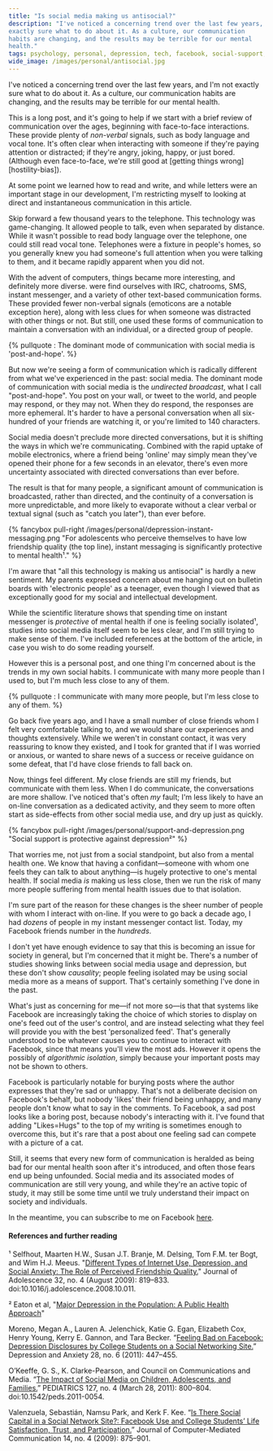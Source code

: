 ```yaml
---
title: "Is social media making us antisocial?"
description: "I've noticed a concerning trend over the last few years, and I'm not
exactly sure what to do about it. As a culture, our communication
habits are changing, and the results may be terrible for our mental
health."
tags: psychology, personal, depression, tech, facebook, social-support, communication
wide_image: /images/personal/antisocial.jpg
---
```


I've noticed a concerning trend over the last few years, and I'm not
exactly sure what to do about it. As a culture, our communication
habits are changing, and the results may be terrible for our mental
health.

<!--more-->

This is a long post, and it's going to help if we start with a brief
review of communication over the ages, beginning with face-to-face
interactions. These provide plenty of *non-verbal* signals, such as
body language and vocal tone. It's often clear when interacting with
someone if they're paying attention or distracted; if they're angry,
joking, happy, or just bored. (Although even face-to-face, we're
still good at [getting things wrong][hostility-bias]).

At some point we learned how to read and write, and while letters were
an important stage in our development, I'm restricting myself to looking
at direct and instantaneous communication in this article.

Skip forward a few thousand years to the telephone. This technology
was game-changing. It allowed people to talk, even when separated by
distance. While it wasn't possible to read body language over the
telephone, one could still read vocal tone. Telephones were a
fixture in people's homes, so you generally knew you had someone's full
attention when you were talking to them, and it became rapidly
apparent when you did not.

With the advent of computers, things became more interesting, and definitely
more diverse. were find ourselves with IRC, chatrooms, SMS, instant messenger,
and a variety of other text-based communication forms.  These provided fewer
non-verbal signals (emoticons are a notable exception here), along with less
clues for when someone was distracted with other things or not. But still, one
used these forms of communication to maintain a conversation with an individual,
or a directed group of people.

{% pullquote : The dominant mode of communication with social media is 'post-and-hope'. %}

But now we're seeing a form of communication which is radically
different from what we've experienced in the past: social media.
The dominant mode of communication with social media is the
*undirected broadcast*, what I call "post-and-hope". You post on your
wall, or tweet to the world, and people may respond, or they may
not. When they do respond, the responses are more ephemeral. It's
harder to have a personal conversation when all six-hundred of your
friends are watching it, or you're limited to 140 characters.

Social media doesn't preclude more directed conversations,
but it is shifting the ways in which we're communicating. Combined
with the rapid uptake of mobile electronics, where a friend
being 'online' may simply mean they've opened their phone for a few
seconds in an elevator, there's even more uncertainty associated with
directed conversations than ever before.

The result is that for many people, a significant amount of communication
is broadcasted, rather than directed, and the continuity of a conversation
is more unpredictable, and more likely to evaporate without a clear verbal
or textual signal (such as "catch you later"), than ever before.

{% fancybox pull-right /images/personal/depression-instant-messaging.png "For adolescents who perceive themselves to have low friendship quality (the top line), instant messaging is significantly protective to mental health¹." %}

I'm aware that "all this technology is making us antisocial"
is hardly a new sentiment. My parents expressed concern about me
hanging out on bulletin boards with 'electronic people' as a teenager,
even though I viewed that as exceptionally good for my social and intellectual
development.

While the scientific literature shows that spending time on instant
messenger is *protective* of mental health if one is feeling socially
isolated¹, studies into social media itself seem to be less clear,
and I'm still trying to make sense of them. I've included references
at the bottom of the article, in case you wish to do some reading
yourself.

However this is a personal post, and one thing I'm concerned about is
the trends in my own social habits. I communicate with many more people
than I used to, but I'm much less close to any of them.

{% pullquote : I communicate with many more people, but I'm less close to any of them. %}

Go back five years ago, and I have a small number of close friends
whom I felt very comfortable talking to, and we would share our
experiences and thoughts extensively. While we weren't in constant
contact, it was very reassuring to know they existed, and I took
for granted that if I was worried or anxious, or wanted to share
news of a success or receive guidance on some defeat, that I'd have
close friends to fall back on.

Now, things feel different. My close friends are still my friends,
but communicate with them less. When I do communicate,
the conversations are more shallow. I've noticed that's often
*my* fault; I'm less likely to have an on-line conversation as a
dedicated activity, and they seem to more often start as side-effects from
other social media use, and dry up just as quickly.

{% fancybox pull-right /images/personal/support-and-depression.png "Social support is protective against depression²" %}

That worries me, not just from a social standpoint, but also
from a mental health one. We know that having a
confidant—someone with whom one feels they can talk to about
anything—is hugely protective to one's mental health. If social media
*is* making us less close, then we run the risk of many more
people suffering from mental health issues due to that isolation.

I'm sure part of the reason for these changes is the sheer number
of people with whom I interact with on-line. If you were to go back
a decade ago, I had *dozens* of people in my instant messenger contact
list. Today, my Facebook friends number in the *hundreds*.

I don't yet have enough evidence to say that this is becoming an
issue for society in general, but I'm concerned that it might be.
There's a number of studies showing links between social media
usage and depression, but these don't show *causality*; people
feeling isolated may be using social media more as a means of
support. That's certainly something I've done in the past.

What's just as concerning for me—if not more so—is that that systems like
Facebook are increasingly taking the choice of which stories to display on one's
feed out of the user's control, and are instead selecting what they
feel will provide you with the best 'personalized feed'. That's generally
understood to be whatever causes you to continue to interact with Facebook,
since that means you'll view the most ads. However it opens the possibly of
*algorithmic isolation*, simply because your important posts may not be shown to
others.

Facebook is particularly notable for burying posts where the author
expresses that they're sad or unhappy. That's not a deliberate decision on
Facebook's behalf, but nobody 'likes' their friend being unhappy, and many
people don't know what to say in the comments. To Facebook, a sad post
looks like a boring post, because nobody's interacting with it. I've found
that adding "Likes=Hugs" to the top of my writing is sometimes enough to
overcome this, but it's rare that a post about one feeling sad can compete
with a picture of a cat.

Still, it seems that every new form of communication is heralded as
being bad for our mental health soon after it's introduced, and
often those fears end up being unfounded. Social media and its
associated modes of communication are still very young, and while
they're an active topic of study, it may still be some time until we
truly understand their impact on society and individuals.

In the meantime, you can subscribe to me on Facebook
[here](https://facebook.com/paul.fenwick).

#### References and further reading

¹ Selfhout, Maarten H.W., Susan J.T. Branje, M. Delsing, Tom F.M. ter Bogt, and Wim H.J. Meeus.
"[Different Types of Internet Use, Depression, and Social Anxiety: The Role of Perceived Friendship Quality.](http://www.nutrociencia.com.br/upload_files/artigos_download/internet,%20depression.pdf)"
Journal of Adolescence 32, no. 4 (August 2009): 819–833.  doi:10.1016/j.adolescence.2008.10.011.

² Eaton et al, "[Major Depression in the Population: A Public Health Approach](https://www.coursera.org/course/pmhdepression?course_id=971121)"

Moreno, Megan A., Lauren A. Jelenchick, Katie G. Egan, Elizabeth Cox, Henry Young, Kerry E. Gannon, and Tara Becker. “[Feeling Bad on Facebook: Depression Disclosures by College Students on a Social Networking Site.](http://europepmc.org/articles/PMC3110617)” Depression and Anxiety 28, no. 6 (2011): 447–455.

O’Keeffe, G. S., K. Clarke-Pearson, and Council on Communications and Media. “[The Impact of Social Media on Children, Adolescents, and Families.](http://machadok.faculty.mjc.edu/SocialMediaImpact.pdf)” PEDIATRICS 127, no. 4 (March 28, 2011): 800–804. doi:10.1542/peds.2011-0054.

Valenzuela, Sebastián, Namsu Park, and Kerk F. Kee. “[Is There Social Capital in a Social Network Site?: Facebook Use and College Students’ Life Satisfaction, Trust, and Participation.](http://onlinelibrary.wiley.com/doi/10.1111/j.1083-6101.2009.01474.x/full)” Journal of Computer-Mediated Communication 14, no. 4 (2009): 875–901.

